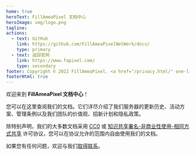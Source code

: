 ```yaml
---
home: true
heroText: FillAmeaPixel 文档中心
heroImage: img/logo.png
tagline: 
actions:
  - text: GitHub
    link: https://github.com/FillAmeaPixelNetWork/docs/
    type: primary
  - text: 返回官网
    link: https://www.fapixel.com/
    type: secondary
footer: Copyright © 2022 FillAmeaPixel. <a href="/privacy.html/" one-link-mark="yes">隐私政策</a>丨<a href="/eula.html/" one-link-mark="yes">用户协议</a>
footerHtml: true
---
```


欢迎来到 **FillAmeaPixel 文档中心**！

您可以在这里查阅我们的文档。它们详尽介绍了我们服务器的更新历史、活动方案、管理条例以及我们团队的价值观、招新计划和隐私政策。

除特别声明，我们的大多数文档采用 [CC0](https://zh.wikipedia.org/wiki/%E5%85%AC%E6%9C%89%E9%A2%86%E5%9F%9F) 或 [知识共享署名-非商业性使用-相同方式共享](https://creativecommons.org/licenses/by-nc-sa/4.0/) 许可协议，您可以在协议允许的范围内自由使用我们的文档。

如果您有任何问题，欢迎与我们[取得联系](mailto:admin@fapixel.com)。
